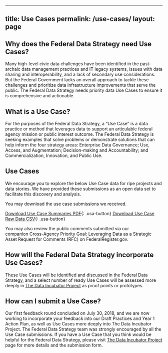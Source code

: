 
---
title: Use Cases
permalink: /use-cases/
layout: page
---

## Why does the Federal Data Strategy need Use Cases?

Many high-level civic data challenges have been identified in the past–archaic data management practices and IT legacy systems, issues with data sharing and interoperability, and a lack of secondary use considerations. But the Federal Government lacks an overall approach to tackle these challenges and prioritize data infrastructure improvements that serve the public. The Federal Data Strategy needs priority data Use Cases to ensure it is comprehensive and actionable.

## What is a Use Case?

For the purposes of the Federal Data Strategy, a “Use Case” is a data practice or method that leverages data to support an articulable federal agency mission or public interest outcome. The Federal Data Strategy is seeking examples that solve problems or demonstrate solutions that can help inform the four strategy areas: Enterprise Data Governance; Use, Access, and Augmentation; Decision-making and Accountability; and Commercialization, Innovation, and Public Use.

## Use Cases

We encourage you to explore the below Use Case data for ripe projects and data stories. We have provided these submissions as an open data set to facilitate this discovery and analysis. 

<script type="text/javascript">

$(document).ready(function() {
    init_table({
     csv_path: '../data/use-cases.csv',
     element: 'table-container',
    });
} );
</script>

<div id="table-container"></div>

You may download the use case submissions we received. 

[Download Use Case Summaries PDF](/assets/docs/use-case-summaries.pdf){: .usa-button} 
[Download Use Case Raw Data CSV](/data/use-cases.csv){: .usa-button}

You may also review the public comments submitted via our companion Cross-Agency Priority Goal: Leveraging Data as a Strategic Asset Request for Comments (RFC) on FederalRegister.gov.

## How will the Federal Data Strategy incorporate Use Cases?

These Use Cases will be identified and discussed in the Federal Data Strategy, and a select number of ready Use Cases will be assessed more deeply in [The Data Incubator Project](/incubator/) as proof points or prototypes. 

## How can I submit a Use Case?

Our first feedback round concluded on July 30, 2018, and we are now working to incorporate your feedback into our Draft Practices and Year 1 Action Plan, as well as Use Cases more deeply into The Data Incubator Project. The Federal Data Strategy team was strongly encouraged by all the Use Case submissions. If you have a Use Case that you think would be helpful for the Federal Data Strategy, please visit [The Data Incubator Project](/incubator/) page for more details and the submission form.


